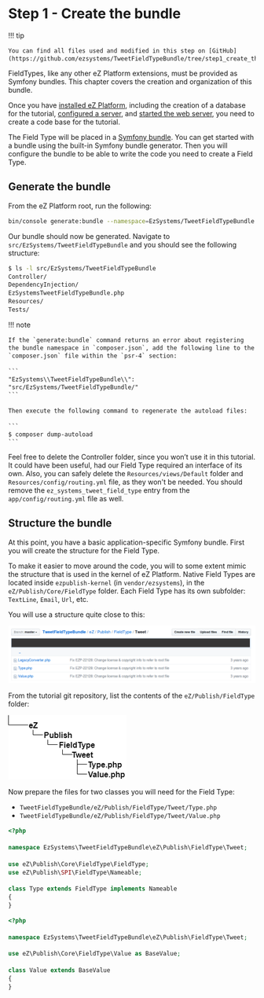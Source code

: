 # Step 1 - Create the bundle

!!! tip

    You can find all files used and modified in this step on [GitHub](https://github.com/ezsystems/TweetFieldTypeBundle/tree/step1_create_the_bundle_v2).

FieldTypes, like any other eZ Platform extensions, must be provided as Symfony bundles. This chapter covers the creation and organization of this bundle.

Once you have [installed eZ Platform](../../getting_started/install_ez_platform/), including the creation of a database for the tutorial, [configured a server](../../getting_started/requirements/), and [started the web server](../../getting_started/install_ez_platform/#use-phps-built-in-server), you need to create a code base for the tutorial.

The Field Type will be placed in a [Symfony bundle](http://symfony.com/doc/3.4/bundles.html).
You can get started with a bundle using the built-in Symfony bundle generator.
Then you will configure the bundle to be able to write the code you need to create a Field Type.

## Generate the bundle

From the eZ Platform root, run the following:

``` bash
bin/console generate:bundle --namespace=EzSystems/TweetFieldTypeBundle --dir=src --format=yml --no-interaction
```

Our bundle should now be generated. Navigate to `src/EzSystems/TweetFieldTypeBundle` and you should see the following structure:

``` bash
$ ls -l src/EzSystems/TweetFieldTypeBundle
Controller/
DependencyInjection/
EzSystemsTweetFieldTypeBundle.php
Resources/
Tests/
```

!!! note

    If the `generate:bundle` command returns an error about registering the bundle namespace in `composer.json`, add the following line to the `composer.json` file within the `psr-4` section:

    ```
    "EzSystems\\TweetFieldTypeBundle\\": "src/EzSystems/TweetFieldTypeBundle/"
    ```

    Then execute the following command to regenerate the autoload files:

    ```
    $ composer dump-autoload
    ```

Feel free to delete the Controller folder, since you won’t use it in this tutorial. It could have been useful, had our Field Type required an interface of its own.
Also, you can safely delete the `Resources/views/Default` folder and `Resources/config/routing.yml` file, as they won't be needed. You should remove the `ez_systems_tweet_field_type` entry from the `app/config/routing.yml` file as well.

## Structure the bundle

At this point, you have a basic application-specific Symfony bundle. First you will create the structure for the Field Type.

To make it easier to move around the code, you will to some extent mimic the structure that is used in the kernel of eZ Platform. Native Field Types are located inside `ezpublish-kernel` (in `vendor/ezsystems`), in the `eZ/Publish/Core/FieldType` folder.
Each Field Type has its own subfolder: `TextLine`, `Email`, `Url`, etc.

You will use a structure quite close to this:

![Bundle structure](img/fieldtype_tutorial_repo.png)

From the tutorial git repository, list the contents of the `eZ/Publish/FieldType` folder:

![List of contents](img/list_of_contents.png "List of contents")

Now prepare the files for two classes you will need for the Field Type:

- `TweetFieldTypeBundle/eZ/Publish/FieldType/Tweet/Type.php`
- `TweetFieldTypeBundle/eZ/Publish/FieldType/Tweet/Value.php`

``` php
<?php

namespace EzSystems\TweetFieldTypeBundle\eZ\Publish\FieldType\Tweet;

use eZ\Publish\Core\FieldType\FieldType;
use eZ\Publish\SPI\FieldType\Nameable;

class Type extends FieldType implements Nameable
{
}
```

``` php
<?php

namespace EzSystems\TweetFieldTypeBundle\eZ\Publish\FieldType\Tweet;

use eZ\Publish\Core\FieldType\Value as BaseValue;

class Value extends BaseValue
{
}
```

